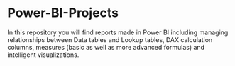 # Power-BI-Projects
In this repository you will find reports made in Power BI including managing relationships between Data tables and Lookup tables, DAX calculation columns, measures (basic as well as more advanced formulas) and intelligent visualizations.
